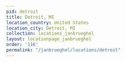 ```yaml
---
pid: detroit
title: Detroit, MI
location_country: United States
location_city: Detroit, MI
collection: locations_janbrueghel
layout: locationpage_janbrueghel
order: '116'
permalink: "/janbrueghel/locations/detroit"
---
```

